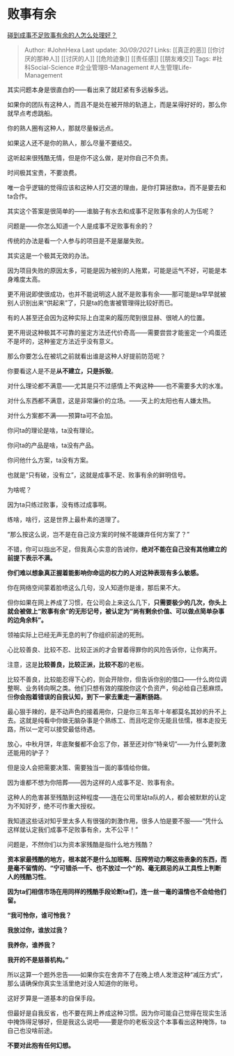 # 败事有余
[碰到成事不足败事有余的人怎么处理好？](https://www.zhihu.com/question/24268697/answer/1320693854)

> Author: #JohnHexa 
Last update: *30/09/2021* 
Links: [[真正的恶]] [[你讨厌的那种人]] [[讨厌的人]] [[危险迹象]] [[责任感]] [[朋友难交]]
Tags: #社科Social-Science #企业管理B-Management #人生管理Life-Management 

其实问题本身是很直白的——看出来了就赶紧有多远躲多远。

如果你的团队有这种人，而且不是处在被开除的轨道上，而是呆得好好的，那么你就早点考虑跳船。

你的熟人圈有这种人，那就尽量躲远点。

如果这人还不是你的熟人，那么尽量不要结交。

这听起来很残酷无情，但是你不这么做，是对你自己不负责。

时间极其宝贵，不要浪费。

唯一合乎逻辑的觉得应该和这种人打交道的理由，是你打算拯救ta，而不是要去和ta合作。

其实这个答案是很简单的——谁脑子有水去和成事不足败事有余的人为伍呢？

问题是——你怎么知道一个人是成事不足败事有余的？

传统的办法是看一个人参与的项目是不是屡屡失败。

其实这是一个极其无效的办法。

因为项目失败的原因太多，可能是因为被别的人拖累，可能是运气不好，可能是本身难度太高。

更不用说即使很成功，也并不能说明这人就不是败事有余——那可能是ta早早就被别人识别出来“供起来”了，只是ta的危害被管理得比较好而已。

有的人甚至还会因为这种实际上白混来的履历爬到很显赫、很唬人的位置。

更不用说这种极其不可靠的鉴定方法还代价奇高——需要尝尝才能鉴定一个鸡蛋还不是坏的，这种鉴定方法近乎没有意义。

那么你要怎么在被坑之前就看出谁是这种人好提前防范呢？

你要看这人是不是**从不建立，只是拆毁**。

对什么理论都不满意——尤其是只不过感情上不爽这种——也不需要多大的水准。

对什么东西都不满意，这是非常廉价的立场。——天上的太阳也有人嫌太热。

对什么方案都不满——预算ta可不会加。

你问ta的理论是啥，ta没有理论。

你问ta的产品是啥，ta没有产品。

你问他什么方案，ta没有方案。

也就是“只有破，没有立”，这就是成事不足、败事有余的鲜明信号。

为啥呢？

因为ta只练过败事，没有练过成事啊。

练啥，啥行，这是世界上最朴素的道理了。

“那么按这么说，岂不是在自己没方案的时候不能嫌弃任何方案了？”

不错，你可以指出不足，但我真心实意的告诫你，**绝对不能在自己没有其他建立的前提下表示不满。**

**你们难以想象真正握着能影响你命运的权力的人对这种表现有多么敏感。**

你在网络空间蒙着脸喷这么几句，没人知道你是谁，那后果不大。

但你如果在网上养成了习惯，在公司会上来这么几下，**只需要极少的几次，你头上就会被做上“败事有余”的无形记号，被认定为“尚有剩余价值、可以做点简单杂事的边角余料”。**

领袖实际上已经无声无息的判了你组织前途的死刑。

心比较善良、比较不忍、比较正派的才会冒着得罪你的风险告诉你，让你离开。

注意，这是**比较善良，比较正派，比较不忍**的老板。

比较不善良，比较能忍得下心的，则会开除你，但告诉你别的借口——什么岗位调整啊、业务转向啊之类。他们只想有效的摆脱你这个负资产，何必给自己惹麻烦。但**你会抱着错误的自我认知，到下一家去重走一遍断肠路**。

最心狠手辣的，是不动声色的接着用你，只是你三年五年十年都莫名其妙的升不上去。这就是纯看中你做无脑杂事是个熟练工、而且吃定你无能且怯懦，根本走投无路，所以一定可以接受最低待遇。

放心，中秋月饼，年底聚餐都不会忘了你，甚至还对你“特亲切”——为什么要刺激还能用的驴子？

但是没人会把需要决策、需要独当一面的事情给你做。

因为谁都不想为你陪葬——因为这样的人成事不足、败事有余。

这种人的危害甚至残酷到这种程度——连在公司里站ta队的人，都会被默默的认定为不知好歹，绝不可作重大授权。

我知道这些话对知乎里太多人有很强的刺激作用，很多人怕是要不服——“凭什么这样就认定我们成事不足败事有余，太不公平！”

问题是，不然你们以为资本家残酷是指什么地方残酷？

**资本家最残酷的地方，根本就不是什么加班啊、压榨劳动力啊这些表象的东西，而是毫不留情的、“宁可错杀一千、也不放过一个”的、毫无顾忌的从工具性上判断人的残酷习性**。

**因为ta们相信市场在用同样的残酷手段论断ta们，连一丝一毫的温情也不会给他们留。**

**“我可怜你，谁可怜我？**

**我放过你，谁放过我？**

**我养你，谁养我？**

**我开的不是慈善机构。”**

所以这算一个题外忠告——如果你实在舍弃不了在晚上喷人发泄这种“减压方式”，那么请确保你真实生活里绝对没人知道你的账号。

这好歹算是一道基本的自保手段。

但最好是自我反省，也不要在网上养成这种习惯。因为你可能自己觉得在现实生活中掩饰得足够好，但是我这么说吧——要是你的老板没这个本事看出这种掩饰，ta自己也没啥前途。

**不要对此抱有任何幻想。**